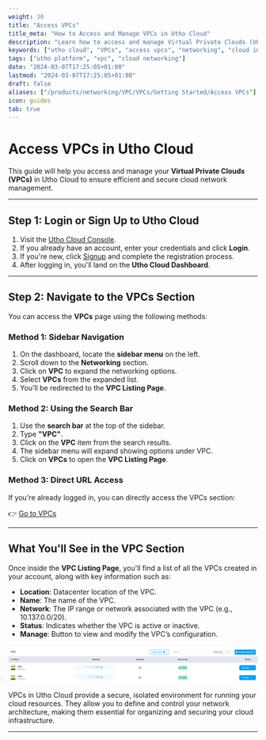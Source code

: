 ```yaml
---
weight: 30
title: "Access VPCs"
title_meta: "How to Access and Manage VPCs in Utho Cloud"
description: "Learn how to access and manage Virtual Private Clouds (VPCs) in Utho Cloud for efficient network infrastructure management."
keywords: ["utho cloud", "VPCs", "access vpcs", "networking", "cloud infrastructure"]
tags: ["utho platform", "vpc", "cloud networking"]
date: "2024-03-07T17:25:05+01:00"
lastmod: "2024-03-07T17:25:05+01:00"
draft: false
aliases: ["/products/networking/VPC/VPCs/Getting Started/Access VPCs"]
icon: guides
tab: true
---
```


# **Access VPCs in Utho Cloud**

This guide will help you access and manage your **Virtual Private Clouds (VPCs)** in Utho Cloud to ensure efficient and secure cloud network management.

---

## **Step 1: Login or Sign Up to Utho Cloud**

1. Visit the [Utho Cloud Console](https://console.utho.com/login).
2. If you already have an account, enter your credentials and click **Login**.
3. If you're new, click [Signup](https://console.utho.com/signup) and complete the registration process.
4. After logging in, you'll land on the **Utho Cloud Dashboard**.

---

## **Step 2: Navigate to the VPCs Section**

You can access the **VPCs** page using the following methods:

### **Method 1: Sidebar Navigation**

1. On the dashboard, locate the **sidebar menu** on the left.
2. Scroll down to the **Networking** section.
3. Click on **VPC** to expand the networking options.
4. Select **VPCs** from the expanded list.
5. You’ll be redirected to the **VPC Listing Page**.

### **Method 2: Using the Search Bar**

1. Use the **search bar** at the top of the sidebar.
2. Type **"VPC"**.
3. Click on the **VPC** item from the search results.
4. The sidebar menu will expand showing options under VPC.
5. Click on **VPCs** to open the **VPC Listing Page**.

### **Method 3: Direct URL Access**

If you're already logged in, you can directly access the VPCs section:

👉 [Go to VPCs](https://console.utho.com/vpc)

---

## **What You'll See in the VPC Section**

Once inside the **VPC Listing Page**, you'll find a list of all the VPCs created in your account, along with key information such as:

- **Location**: Datacenter location of the VPC.
- **Name**: The name of the VPC.
- **Network**: The IP range or network associated with the VPC (e.g., 10.137.0.0/20).
- **Status**: Indicates whether the VPC is active or inactive.
- **Manage**: Button to view and modify the VPC’s configuration.

![alt text](image.png)

VPCs in Utho Cloud provide a secure, isolated environment for running your cloud resources. They allow you to define and control your network architecture, making them essential for organizing and securing your cloud infrastructure.

---
